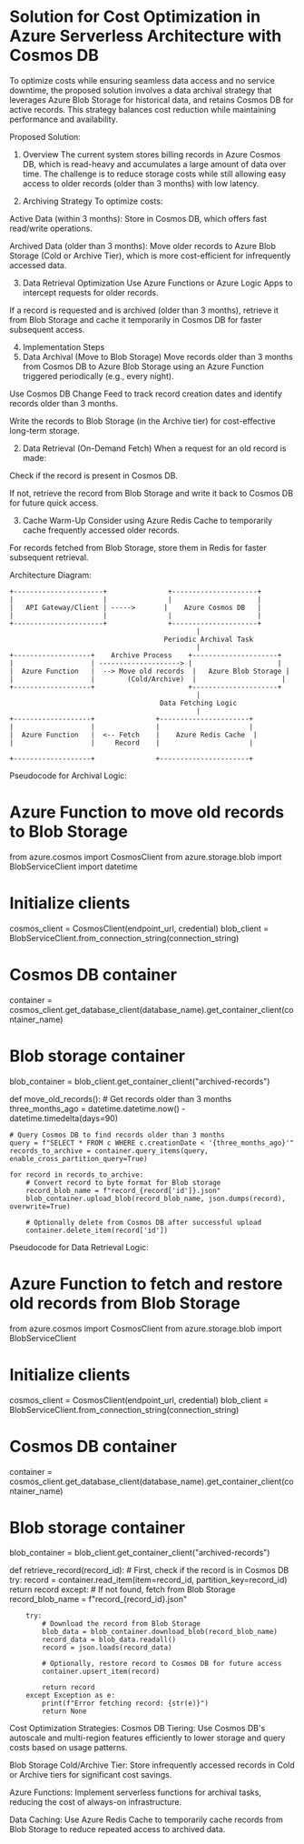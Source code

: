 # Solution for Cost Optimization in Azure Serverless Architecture with Cosmos DB

To optimize costs while ensuring seamless data access and no service downtime, the proposed solution involves a data archival strategy that leverages Azure Blob Storage for historical data, and retains Cosmos DB for active records. This strategy balances cost reduction while maintaining performance and availability.

Proposed Solution:
1. Overview
The current system stores billing records in Azure Cosmos DB, which is read-heavy and accumulates a large amount of data over time. The challenge is to reduce storage costs while still allowing easy access to older records (older than 3 months) with low latency.

2. Archiving Strategy
To optimize costs:

Active Data (within 3 months): Store in Cosmos DB, which offers fast read/write operations.

Archived Data (older than 3 months): Move older records to Azure Blob Storage (Cold or Archive Tier), which is more cost-efficient for infrequently accessed data.

3. Data Retrieval Optimization
Use Azure Functions or Azure Logic Apps to intercept requests for older records.

If a record is requested and is archived (older than 3 months), retrieve it from Blob Storage and cache it temporarily in Cosmos DB for faster subsequent access.

4. Implementation Steps
1. Data Archival (Move to Blob Storage)
Move records older than 3 months from Cosmos DB to Azure Blob Storage using an Azure Function triggered periodically (e.g., every night).

Use Cosmos DB Change Feed to track record creation dates and identify records older than 3 months.

Write the records to Blob Storage (in the Archive tier) for cost-effective long-term storage.

2. Data Retrieval (On-Demand Fetch)
When a request for an old record is made:

Check if the record is present in Cosmos DB.

If not, retrieve the record from Blob Storage and write it back to Cosmos DB for future quick access.

3. Cache Warm-Up
Consider using Azure Redis Cache to temporarily cache frequently accessed older records.

For records fetched from Blob Storage, store them in Redis for faster subsequent retrieval.

Architecture Diagram:

    +----------------------+               +---------------------+
    |                      |               |                     |
    |   API Gateway/Client | ----->       |    Azure Cosmos DB   |  
    |                      |               |                     |  
    +----------------------+               +---------------------+
                                                  |   
                                          Periodic Archival Task
                                                  | 
    +-------------------+    Archive Process    +---------------------+
    |                   | --------------------> |                     |
    |  Azure Function   |  --> Move old records  |   Azure Blob Storage |
    |                   |        (Cold/Archive)  |                     |
    +-------------------+                       +---------------------+
                                                  |
                                         Data Fetching Logic 
                                                  |
    +-------------------+               +----------------------+
    |                   |               |                      |
    |  Azure Function   |  <-- Fetch    |    Azure Redis Cache  |  
    |                   |     Record    |                      |
    
    +-------------------+               +----------------------+
    
Pseudocode for Archival Logic:
# Azure Function to move old records to Blob Storage

from azure.cosmos import CosmosClient
from azure.storage.blob import BlobServiceClient
import datetime

# Initialize clients
cosmos_client = CosmosClient(endpoint_url, credential)
blob_client = BlobServiceClient.from_connection_string(connection_string)

# Cosmos DB container
container = cosmos_client.get_database_client(database_name).get_container_client(container_name)

# Blob storage container
blob_container = blob_client.get_container_client("archived-records")

def move_old_records():
    # Get records older than 3 months
    three_months_ago = datetime.datetime.now() - datetime.timedelta(days=90)
    
    # Query Cosmos DB to find records older than 3 months
    query = f"SELECT * FROM c WHERE c.creationDate < '{three_months_ago}'"
    records_to_archive = container.query_items(query, enable_cross_partition_query=True)
    
    for record in records_to_archive:
        # Convert record to byte format for Blob storage
        record_blob_name = f"record_{record['id']}.json"
        blob_container.upload_blob(record_blob_name, json.dumps(record), overwrite=True)
        
        # Optionally delete from Cosmos DB after successful upload
        container.delete_item(record['id'])


Pseudocode for Data Retrieval Logic:

# Azure Function to fetch and restore old records from Blob Storage

from azure.cosmos import CosmosClient
from azure.storage.blob import BlobServiceClient

# Initialize clients
cosmos_client = CosmosClient(endpoint_url, credential)
blob_client = BlobServiceClient.from_connection_string(connection_string)

# Cosmos DB container
container = cosmos_client.get_database_client(database_name).get_container_client(container_name)

# Blob storage container
blob_container = blob_client.get_container_client("archived-records")

def retrieve_record(record_id):
    # First, check if the record is in Cosmos DB
    try:
        record = container.read_item(item=record_id, partition_key=record_id)
        return record
    except:
        # If not found, fetch from Blob Storage
        record_blob_name = f"record_{record_id}.json"
        
        try:
            # Download the record from Blob Storage
            blob_data = blob_container.download_blob(record_blob_name)
            record_data = blob_data.readall()
            record = json.loads(record_data)
            
            # Optionally, restore record to Cosmos DB for future access
            container.upsert_item(record)
            
            return record
        except Exception as e:
            print(f"Error fetching record: {str(e)}")
            return None
Cost Optimization Strategies:
Cosmos DB Tiering: Use Cosmos DB's autoscale and multi-region features efficiently to lower storage and query costs based on usage patterns.

Blob Storage Cold/Archive Tier: Store infrequently accessed records in Cold or Archive tiers for significant cost savings.

Azure Functions: Implement serverless functions for archival tasks, reducing the cost of always-on infrastructure.

Data Caching: Use Azure Redis Cache to temporarily cache records from Blob Storage to reduce repeated access to archived data.
